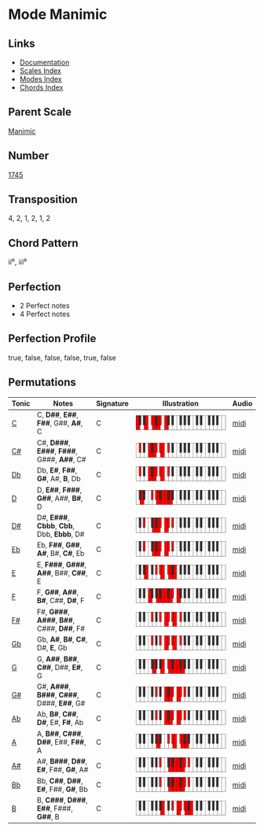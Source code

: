 # Mode Manimic

## Links

- [Documentation](README.md)
- [Scales Index](Scales.md)
- [Modes Index](Modes.md)
- [Chords Index](Chords.md)

## Parent Scale

[Manimic](ScaleManimic.md)

## Number

[1745](https://ianring.com/musictheory/scales/1745)

## Transposition

4, 2, 1, 2, 1, 2

## Chord Pattern

ii⁰, iii⁰

## Perfection

- 2 Perfect notes
- 4 Perfect notes

## Perfection Profile

true, false, false, false, true, false

## Permutations

| Tonic | Notes | Signature | Illustration | Audio |
|-------|-------|-----------|--------------|-------|
| [C](ModeCNaturalManimic.md) | C, **D##**, **E##**, **F##**, G##, **A#**, C | C | ![CNaturalManimic](ModeCNaturalManimic.png) | [midi](https://github.com/edipermadi/music/blob/main/docs/ModeCNaturalManimic.mid?raw=true) |
| [C#](ModeCSharpManimic.md) | C#, **D###**, **E###**, **F###**, G###, **A##**, C# | C | ![CSharpManimic](ModeCSharpManimic.png) | [midi](https://github.com/edipermadi/music/blob/main/docs/ModeCSharpManimic.mid?raw=true) |
| [Db](ModeDFlatManimic.md) | Db, **E#**, **F##**, **G#**, A#, **B**, Db | C | ![DFlatManimic](ModeDFlatManimic.png) | [midi](https://github.com/edipermadi/music/blob/main/docs/ModeDFlatManimic.mid?raw=true) |
| [D](ModeDNaturalManimic.md) | D, **E##**, **F###**, **G##**, A##, **B#**, D | C | ![DNaturalManimic](ModeDNaturalManimic.png) | [midi](https://github.com/edipermadi/music/blob/main/docs/ModeDNaturalManimic.mid?raw=true) |
| [D#](ModeDSharpManimic.md) | D#, **E###**, **Cbbb**, **Cbb**, Dbb, **Ebbb**, D# | C | ![DSharpManimic](ModeDSharpManimic.png) | [midi](https://github.com/edipermadi/music/blob/main/docs/ModeDSharpManimic.mid?raw=true) |
| [Eb](ModeEFlatManimic.md) | Eb, **F##**, **G##**, **A#**, B#, **C#**, Eb | C | ![EFlatManimic](ModeEFlatManimic.png) | [midi](https://github.com/edipermadi/music/blob/main/docs/ModeEFlatManimic.mid?raw=true) |
| [E](ModeENaturalManimic.md) | E, **F###**, **G###**, **A##**, B##, **C##**, E | C | ![ENaturalManimic](ModeENaturalManimic.png) | [midi](https://github.com/edipermadi/music/blob/main/docs/ModeENaturalManimic.mid?raw=true) |
| [F](ModeFNaturalManimic.md) | F, **G##**, **A##**, **B#**, C##, **D#**, F | C | ![FNaturalManimic](ModeFNaturalManimic.png) | [midi](https://github.com/edipermadi/music/blob/main/docs/ModeFNaturalManimic.mid?raw=true) |
| [F#](ModeFSharpManimic.md) | F#, **G###**, **A###**, **B##**, C###, **D##**, F# | C | ![FSharpManimic](ModeFSharpManimic.png) | [midi](https://github.com/edipermadi/music/blob/main/docs/ModeFSharpManimic.mid?raw=true) |
| [Gb](ModeGFlatManimic.md) | Gb, **A#**, **B#**, **C#**, D#, **E**, Gb | C | ![GFlatManimic](ModeGFlatManimic.png) | [midi](https://github.com/edipermadi/music/blob/main/docs/ModeGFlatManimic.mid?raw=true) |
| [G](ModeGNaturalManimic.md) | G, **A##**, **B##**, **C##**, D##, **E#**, G | C | ![GNaturalManimic](ModeGNaturalManimic.png) | [midi](https://github.com/edipermadi/music/blob/main/docs/ModeGNaturalManimic.mid?raw=true) |
| [G#](ModeGSharpManimic.md) | G#, **A###**, **B###**, **C###**, D###, **E##**, G# | C | ![GSharpManimic](ModeGSharpManimic.png) | [midi](https://github.com/edipermadi/music/blob/main/docs/ModeGSharpManimic.mid?raw=true) |
| [Ab](ModeAFlatManimic.md) | Ab, **B#**, **C##**, **D#**, E#, **F#**, Ab | C | ![AFlatManimic](ModeAFlatManimic.png) | [midi](https://github.com/edipermadi/music/blob/main/docs/ModeAFlatManimic.mid?raw=true) |
| [A](ModeANaturalManimic.md) | A, **B##**, **C###**, **D##**, E##, **F##**, A | C | ![ANaturalManimic](ModeANaturalManimic.png) | [midi](https://github.com/edipermadi/music/blob/main/docs/ModeANaturalManimic.mid?raw=true) |
| [A#](ModeASharpManimic.md) | A#, **B###**, **D##**, **E#**, F##, **G#**, A# | C | ![ASharpManimic](ModeASharpManimic.png) | [midi](https://github.com/edipermadi/music/blob/main/docs/ModeASharpManimic.mid?raw=true) |
| [Bb](ModeBFlatManimic.md) | Bb, **C##**, **D##**, **E#**, F##, **G#**, Bb | C | ![BFlatManimic](ModeBFlatManimic.png) | [midi](https://github.com/edipermadi/music/blob/main/docs/ModeBFlatManimic.mid?raw=true) |
| [B](ModeBNaturalManimic.md) | B, **C###**, **D###**, **E##**, F###, **G##**, B | C | ![BNaturalManimic](ModeBNaturalManimic.png) | [midi](https://github.com/edipermadi/music/blob/main/docs/ModeBNaturalManimic.mid?raw=true) |
